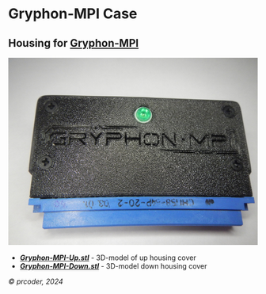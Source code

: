 # Gryphon-MPI Case

## Housing for [Gryphon-MPI](https://night-gryphon.ru/)

![Gryphon-MPI case](Gryphon-MPI%20case.jpg)

- ***[Gryphon-MPI-Up.stl](Gryphon-MPI-Up.stl)*** - 3D-model of up housing cover
- ***[Gryphon-MPI-Down.stl](Gryphon-MPI-Down.stl)*** - 3D-model down housing cover

*© prcoder, 2024*
